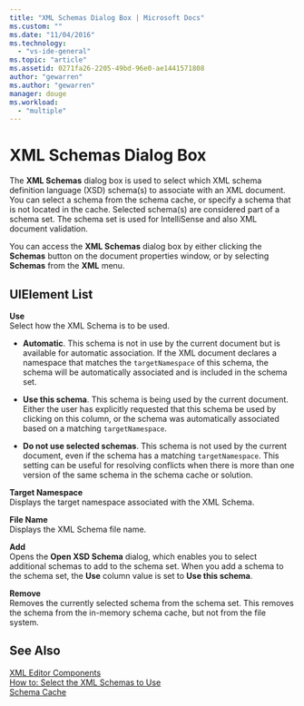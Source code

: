 ```yaml
---
title: "XML Schemas Dialog Box | Microsoft Docs"
ms.custom: ""
ms.date: "11/04/2016"
ms.technology: 
  - "vs-ide-general"
ms.topic: "article"
ms.assetid: 0271fa26-2205-49bd-96e0-ae1441571808
author: "gewarren"
ms.author: "gewarren"
manager: douge
ms.workload: 
  - "multiple"
---
```

# XML Schemas Dialog Box
The **XML Schemas** dialog box is used to select which XML schema definition language (XSD) schema(s) to associate with an XML document. You can select a schema from the schema cache, or specify a schema that is not located in the cache. Selected schema(s) are considered part of a schema set. The schema set is used for IntelliSense and also XML document validation.  
  
 You can access the **XML Schemas** dialog box by either clicking the **Schemas** button on the document properties window, or by selecting **Schemas** from the **XML** menu.  
  
## UIElement List  
 **Use**  
 Select how the XML Schema is to be used.  
  
-   **Automatic**. This schema is not in use by the current document but is available for automatic association. If the XML document declares a namespace that matches the `targetNamespace` of this schema, the schema will be automatically associated and is included in the schema set.  
  
-   **Use this schema**. This schema is being used by the current document. Either the user has explicitly requested that this schema be used by clicking on this column, or the schema was automatically associated based on a matching `targetNamespace`.  
  
-   **Do not use selected schemas**. This schema is not used by the current document, even if the schema has a matching `targetNamespace`. This setting can be useful for resolving conflicts when there is more than one version of the same schema in the schema cache or solution.  
  
**Target Namespace**  
Displays the target namespace associated with the XML Schema.  
  
**File Name**  
Displays the XML Schema file name.  
  
**Add**  
Opens the **Open XSD Schema** dialog, which enables you to select additional schemas to add to the schema set. When you add a schema to the schema set, the **Use** column value is set to **Use this schema**.  
  
**Remove**  
Removes the currently selected schema from the schema set. This removes the schema from the in-memory schema cache, but not from the file system.  
  
## See Also  
 [XML Editor Components](../xml-tools/xml-editor-components.md)   
 [How to: Select the XML Schemas to Use](../xml-tools/how-to-select-the-xml-schemas-to-use.md)   
 [Schema Cache](../xml-tools/schema-cache.md)